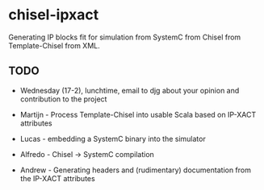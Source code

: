 # chisel-ipxact
Generating IP blocks fit for simulation from SystemC from Chisel from Template-Chisel from XML.


## TODO 
* Wednesday (17-2), lunchtime, email to djg about your opinion and contribution to the project

* Martijn - Process Template-Chisel into usable Scala based on IP-XACT attributes
* Lucas - embedding a SystemC binary into the simulator
* Alfredo - Chisel -> SystemC compilation
* Andrew - Generating headers and (rudimentary) documentation from the IP-XACT attributes
